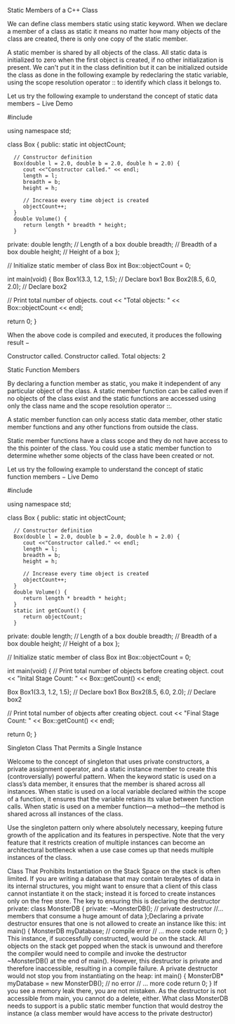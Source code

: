 Static Members of a C++ Class

We can define class members static using static keyword. When we declare a member of a class as static it means no matter how many objects of the class are created, there is only one copy of the static member.

A static member is shared by all objects of the class. All static data is initialized to zero when the first object is created, if no other initialization is present. We can't put it in the class definition but it can be initialized outside the class as done in the following example by redeclaring the static variable, using the scope resolution operator :: to identify which class it belongs to.

Let us try the following example to understand the concept of static data members −
Live Demo

#include <iostream>

using namespace std;

class Box {
   public:
      static int objectCount;

      // Constructor definition
      Box(double l = 2.0, double b = 2.0, double h = 2.0) {
         cout <<"Constructor called." << endl;
         length = l;
         breadth = b;
         height = h;

         // Increase every time object is created
         objectCount++;
      }
      double Volume() {
         return length * breadth * height;
      }

   private:
      double length;     // Length of a box
      double breadth;    // Breadth of a box
      double height;     // Height of a box
};

// Initialize static member of class Box
int Box::objectCount = 0;

int main(void) {
   Box Box1(3.3, 1.2, 1.5);    // Declare box1
   Box Box2(8.5, 6.0, 2.0);    // Declare box2

   // Print total number of objects.
   cout << "Total objects: " << Box::objectCount << endl;

   return 0;
}

When the above code is compiled and executed, it produces the following result −

Constructor called.
Constructor called.
Total objects: 2

Static Function Members

By declaring a function member as static, you make it independent of any particular object of the class. A static member function can be called even if no objects of the class exist and the static functions are accessed using only the class name and the scope resolution operator ::.

A static member function can only access static data member, other static member functions and any other functions from outside the class.

Static member functions have a class scope and they do not have access to the this pointer of the class. You could use a static member function to determine whether some objects of the class have been created or not.

Let us try the following example to understand the concept of static function members −
Live Demo

#include <iostream>

using namespace std;

class Box {
   public:
      static int objectCount;

      // Constructor definition
      Box(double l = 2.0, double b = 2.0, double h = 2.0) {
         cout <<"Constructor called." << endl;
         length = l;
         breadth = b;
         height = h;

         // Increase every time object is created
         objectCount++;
      }
      double Volume() {
         return length * breadth * height;
      }
      static int getCount() {
         return objectCount;
      }

   private:
      double length;     // Length of a box
      double breadth;    // Breadth of a box
      double height;     // Height of a box
};

// Initialize static member of class Box
int Box::objectCount = 0;

int main(void) {
   // Print total number of objects before creating object.
   cout << "Inital Stage Count: " << Box::getCount() << endl;

   Box Box1(3.3, 1.2, 1.5);    // Declare box1
   Box Box2(8.5, 6.0, 2.0);    // Declare box2

   // Print total number of objects after creating object.
   cout << "Final Stage Count: " << Box::getCount() << endl;

   return 0;
}



Singleton Class That Permits a Single Instance

Welcome to the concept of singleton that uses private constructors, a private
assignment operator, and a static instance member to create this (controversially)
powerful pattern.
When the keyword static is used on a class’s data member, it
ensures that the member is shared across all instances.
When static is used on a local variable declared within the
scope of a function, it ensures that the variable retains its value
between function calls.
When static is used on a member function—a method—the
method is shared across all instances of the class.

Use the singleton pattern only where absolutely necessary,
keeping future growth of the application and its features in perspective. Note that the very feature that it restricts creation of
multiple instances can become an architectural bottleneck when
a use case comes up that needs multiple instances of the class.









Class That Prohibits Instantiation on the Stack
Space on the stack is often limited. If you are writing a database that may contain terabytes of data in its internal structures, you might want to ensure that a client of this class
cannot instantiate it on the stack; instead it is forced to create instances only on the free
store. The key to ensuring this is declaring the destructor private:
class MonsterDB
{
private:
~MonsterDB(); // private destructor
//... members that consume a huge amount of data
};Declaring a private destructor ensures that one is not allowed to create an instance like
this:
int main()
{
MonsterDB myDatabase; // compile error
// … more code
return 0;
}
This instance, if successfully constructed, would be on the stack. All objects on the stack
get popped when the stack is unwound and therefore the compiler would need to compile
and invoke the destructor ~MonsterDB() at the end of main(). However, this destructor
is private and therefore inaccessible, resulting in a compile failure.
A private destructor would not stop you from instantiating on the heap:
int main()
{
MonsterDB* myDatabase = new MonsterDB(); // no error
// … more code
return 0;
}
If you see a memory leak there, you are not mistaken. As the destructor is not accessible
from main, you cannot do a delete, either. What class MonsterDB needs to support is a
public static member function that would destroy the instance (a class member would
have access to the private destructor)
